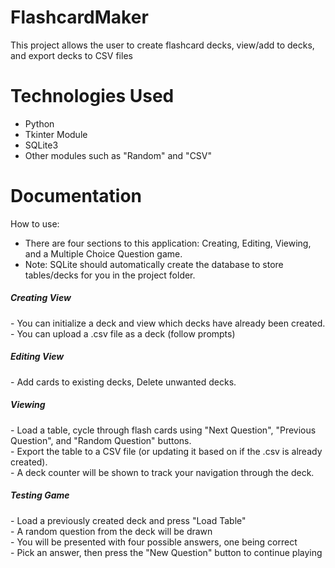 # FlashcardMaker
This project allows the user to create flashcard decks, view/add to decks, and export decks to CSV files

<h1> Technologies Used </h1>
<ul>
  <li> Python </li>
  <li> Tkinter Module </li>
  <li> SQLite3 </li>
  <li> Other modules such as "Random" and "CSV" </li>
 </ul>
  
<h1> Documentation </h1>
  
  How to use:
  - There are four sections to this application: Creating, Editing, Viewing, and a Multiple Choice Question game. <br>
  - Note: SQLite should automatically create the database to store tables/decks for you in the project folder.
  
<h5> Creating View </h5>
  - You can initialize a deck and view which decks have already been created.
  - You can upload a .csv file as a deck (follow prompts)
  
<h5>Editing View </h5>
  - Add cards to existing decks, Delete unwanted decks.
  
<h5> Viewing </h5> 
  - Load a table, cycle through flash cards using "Next Question", "Previous Question", and "Random Question" buttons. <br>
  - Export the table to a CSV file (or updating it based on if the .csv is already created). <br>
  - A deck counter will be shown to track your navigation through the deck. <br>
  
<h5> Testing Game </h5>
  - Load a previously created deck and press "Load Table" <br>
  - A random question from the deck will be drawn <br>
  - You will be presented with four possible answers, one being correct <br>
  - Pick an answer, then press the "New Question" button to continue playing
